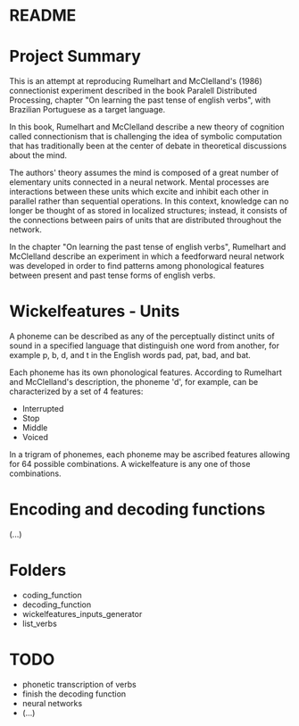 # README

# Project Summary

This is an attempt at reproducing Rumelhart and McClelland's (1986) connectionist experiment described  in the book Paralell Distributed Processing, chapter "On learning the past tense of english verbs", with Brazilian Portuguese as a target language.

In this book, Rumelhart and McClelland describe a new theory of cognition called connectionism that is challenging the idea of symbolic computation that has traditionally been at the center of debate in theoretical discussions about the mind. 

The authors' theory assumes the mind is composed of a great number of elementary units connected in a neural network. Mental processes are interactions between these units which excite and inhibit each other in parallel rather than sequential operations. In this context, knowledge can no longer be thought of as stored in localized structures; instead, it consists of the connections between pairs of units that are distributed throughout the network. 

In the chapter "On learning the past tense of english verbs", Rumelhart and McClelland describe an experiment in which a feedforward neural network was developed in order to find patterns among phonological features between present and past tense forms of english verbs.

# Wickelfeatures - Units

A phoneme can be described as any of the perceptually distinct units of sound in a specified language that distinguish one word from another, for example p, b, d, and t in the English words pad, pat, bad, and bat.

Each phoneme has its own phonological features. According to Rumelhart and McClelland's description, the phoneme 'd', for example, can be characterized by a set of 4 features:  

  - Interrupted
  - Stop
  - Middle
  - Voiced

In a trigram of phonemes, each phoneme may be ascribed features allowing for 64 possible combinations. A wickelfeature is any one of those combinations.

# Encoding and decoding functions 

(...)


# Folders 
 - coding_function
 - decoding_function
 - wickelfeatures_inputs_generator
 - list_verbs
 
# TODO
- phonetic transcription of verbs
- finish the decoding function
- neural networks
- (...)
